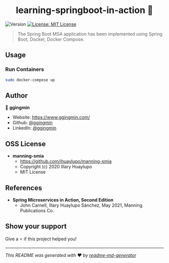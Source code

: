 <h1 align="center">learning-springboot-in-action 👋</h1>
<p>
  <img alt="Version" src="https://img.shields.io/badge/version-1.0.0-blue.svg?cacheSeconds=2592000" />
  <a href="#" target="_blank">
    <img alt="License: MIT License" src="https://img.shields.io/badge/License-MIT License-yellow.svg" />
  </a>
</p>

> The Spring Boot MSA application has been implemented using Spring Boot, Docker, Docker Compose.

## Usage
### Run Containers
```sh
sudo docker-compose up
```

## Author

👤 **ggingmin**

* Website: https://www.ggingmin.com/
* Github: [@ggingmin](https://github.com/ggingmin)
* LinkedIn: [@ggingmin](https://linkedin.com/in/ggingmin)


## OSS License
* **manning-smia**
  * https://github.com/ihuaylupo/manning-smia
  * Copyright (c) 2020 Illary Huaylupo
  * MIT License
    

## References
* **Spring Microservices in Action, Second Edition**
  * John Carnell, Illary Huaylupo Sánchez, May 2021, Manning Publications Co.


## Show your support

Give a ⭐️ if this project helped you!

***
_This README was generated with ❤️ by [readme-md-generator](https://github.com/kefranabg/readme-md-generator)_
